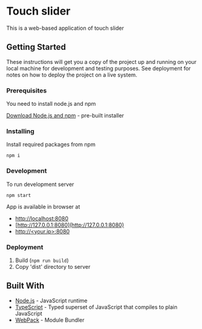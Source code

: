 # Touch slider
This is a web-based application of touch slider

## Getting Started
These instructions will get you a copy of the project up and running on your local machine for development and testing purposes. See deployment for notes on how to deploy the project on a live system.

### Prerequisites
You need to install node.js and npm  

[Download Node.js and npm](https://nodejs.org/en/download/) - pre-built installer

### Installing
Install required packages from npm  
    
    npm i
    
### Development

To run development server

    npm start
    
App is available in browser at  
* [http://localhost:8080](http://localhost:8080)
* [http://127.0.0.1:8080](http://127.0.0.1:8080)
* [http://<your.ip>:8080](http://<your.ip>:8080)

    
### Deployment
1. Build (`npm run build`)
2. Copy 'dist' directory to server
 
## Built With
* [Node.js](https://nodejs.org/en/) - JavaScript runtime
* [TypeScript](https://www.typescriptlang.org/) - Typed superset of JavaScript that compiles to plain JavaScript
* [WebPack](https://webpack.github.io/) - Module Bundler
